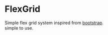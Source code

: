 # FlexGrid
Simple flex grid system inspired from [bootstrap](http://getbootstrap.com/).  
simple to use.  